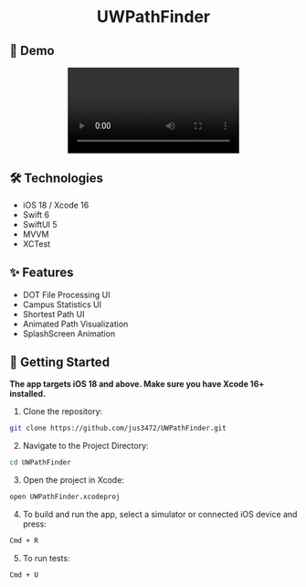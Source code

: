 <h1 align="center">UWPathFinder</h1>

## 📱 Demo

<div align="center">
  <video src="https://github.com/user-attachments/assets/269d6a1a-52f7-481b-bfbb-d9f6cac26e55" />
</div>

## 🛠️ Technologies

- iOS 18 / Xcode 16
- Swift 6
- SwiftUI 5
- MVVM
- XCTest

## ✨ Features

- DOT File Processing UI
- Campus Statistics UI
- Shortest Path UI
- Animated Path Visualization
- SplashScreen Animation

## 🚀 Getting Started

**The app targets iOS 18 and above. Make sure you have Xcode 16+ installed.**

1. Clone the repository:

```sh
git clone https://github.com/jus3472/UWPathFinder.git
```

2. Navigate to the Project Directory:

```sh
cd UWPathFinder
```

3. Open the project in Xcode:

```sh
open UWPathFinder.xcodeproj
```

4. To build and run the app, select a simulator or connected iOS device and press:

```sh
Cmd + R
```

5. To run tests:

```sh
Cmd + U
```
